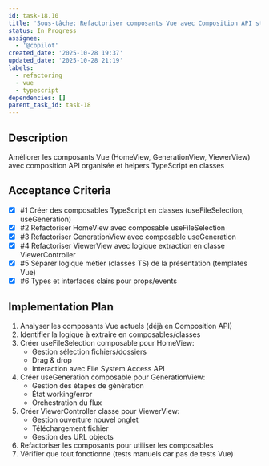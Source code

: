 ```yaml
---
id: task-18.10
title: 'Sous-tâche: Refactoriser composants Vue avec Composition API structurée'
status: In Progress
assignee:
  - '@copilot'
created_date: '2025-10-28 19:37'
updated_date: '2025-10-28 21:19'
labels:
  - refactoring
  - vue
  - typescript
dependencies: []
parent_task_id: task-18
---
```


## Description

<!-- SECTION:DESCRIPTION:BEGIN -->
Améliorer les composants Vue (HomeView, GenerationView, ViewerView) avec composition API organisée et helpers TypeScript en classes
<!-- SECTION:DESCRIPTION:END -->

## Acceptance Criteria
<!-- AC:BEGIN -->
- [x] #1 Créer des composables TypeScript en classes (useFileSelection, useGeneration)
- [x] #2 Refactoriser HomeView avec composable useFileSelection
- [x] #3 Refactoriser GenerationView avec composable useGeneration
- [x] #4 Refactoriser ViewerView avec logique extraction en classe ViewerController
- [x] #5 Séparer logique métier (classes TS) de la présentation (templates Vue)
- [x] #6 Types et interfaces clairs pour props/events
<!-- AC:END -->

## Implementation Plan

<!-- SECTION:PLAN:BEGIN -->
1. Analyser les composants Vue actuels (déjà en Composition API)
2. Identifier la logique à extraire en composables/classes
3. Créer useFileSelection composable pour HomeView:
   - Gestion sélection fichiers/dossiers
   - Drag & drop
   - Interaction avec File System Access API
4. Créer useGeneration composable pour GenerationView:
   - Gestion des étapes de génération
   - État working/error
   - Orchestration du flux
5. Créer ViewerController classe pour ViewerView:
   - Gestion ouverture nouvel onglet
   - Téléchargement fichier
   - Gestion des URL objects
6. Refactoriser les composants pour utiliser les composables
7. Vérifier que tout fonctionne (tests manuels car pas de tests Vue)
<!-- SECTION:PLAN:END -->

